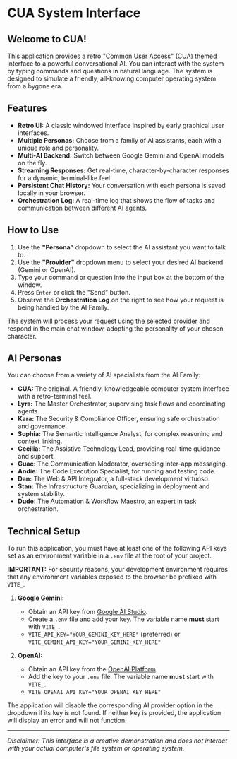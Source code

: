 # CUA System Interface

## Welcome to CUA!

This application provides a retro "Common User Access" (CUA) themed interface to a powerful conversational AI. You can interact with the system by typing commands and questions in natural language. The system is designed to simulate a friendly, all-knowing computer operating system from a bygone era.

## Features

- **Retro UI:** A classic windowed interface inspired by early graphical user interfaces.
- **Multiple Personas:** Choose from a family of AI assistants, each with a unique role and personality.
- **Multi-AI Backend:** Switch between Google Gemini and OpenAI models on the fly.
- **Streaming Responses:** Get real-time, character-by-character responses for a dynamic, terminal-like feel.
- **Persistent Chat History:** Your conversation with each persona is saved locally in your browser.
- **Orchestration Log:** A real-time log that shows the flow of tasks and communication between different AI agents.

## How to Use

1.  Use the **"Persona"** dropdown to select the AI assistant you want to talk to.
2.  Use the **"Provider"** dropdown menu to select your desired AI backend (Gemini or OpenAI).
3.  Type your command or question into the input box at the bottom of the window.
4.  Press `Enter` or click the "Send" button.
5.  Observe the **Orchestration Log** on the right to see how your request is being handled by the AI Family.

The system will process your request using the selected provider and respond in the main chat window, adopting the personality of your chosen character.

## AI Personas

You can choose from a variety of AI specialists from the AI Family:

-   **CUA:** The original. A friendly, knowledgeable computer system interface with a retro-terminal feel.
-   **Lyra:** The Master Orchestrator, supervising task flows and coordinating agents.
-   **Kara:** The Security & Compliance Officer, ensuring safe orchestration and governance.
-   **Sophia:** The Semantic Intelligence Analyst, for complex reasoning and context linking.
-   **Cecilia:** The Assistive Technology Lead, providing real-time guidance and support.
-   **Guac:** The Communication Moderator, overseeing inter-app messaging.
-   **Andie:** The Code Execution Specialist, for running and testing code.
-   **Dan:** The Web & API Integrator, a full-stack development virtuoso.
-   **Stan:** The Infrastructure Guardian, specializing in deployment and system stability.
-   **Dude:** The Automation & Workflow Maestro, an expert in task orchestration.


## Technical Setup

To run this application, you must have at least one of the following API keys set as an environment variable in a `.env` file at the root of your project.

**IMPORTANT:** For security reasons, your development environment requires that any environment variables exposed to the browser be prefixed with `VITE_`.

1.  **Google Gemini:**
    - Obtain an API key from [Google AI Studio](https://aistudio.google.com/).
    - Create a `.env` file and add your key. The variable name **must** start with `VITE_`.
    - `VITE_API_KEY="YOUR_GEMINI_KEY_HERE"` (preferred) or `VITE_GEMINI_API_KEY="YOUR_GEMINI_KEY_HERE"`

2.  **OpenAI:**
    - Obtain an API key from the [OpenAI Platform](https://platform.openai.com/api-keys).
    - Add the key to your `.env` file. The variable name **must** start with `VITE_`.
    - `VITE_OPENAI_API_KEY="YOUR_OPENAI_KEY_HERE"`

The application will disable the corresponding AI provider option in the dropdown if its key is not found. If neither key is provided, the application will display an error and will not function.

---
*Disclaimer: This interface is a creative demonstration and does not interact with your actual computer's file system or operating system.*